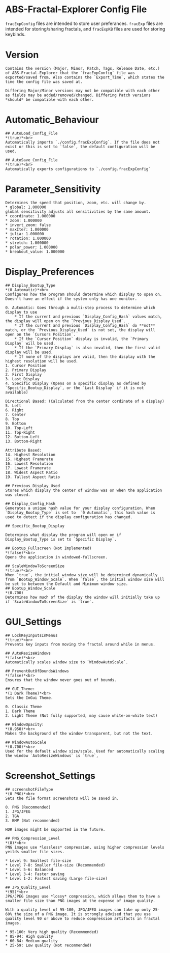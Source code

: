 # ABS-Fractal-Explorer Config File
`fracExpConfig` files are intended to store user preferances. `fracExp` files are intended for storing/sharing fractals, and `fracExpKB` files are used for storing keybinds.

# Version
	Contains the version (Major, Minor, Patch, Tags, Release Date, etc.) of ABS-Fractal-Explorer that the `fracExpConfig` file was exported/saved from. Also contains the `Export_Time`, which states the time the config file was saved at.
	
	Differing Major/Minor versions may not be compatible with each other as fields may be added/removed/changed. Differing Patch versions *should* be compatible with each other.

# Automatic_Behaviour

	## AutoLoad_Config_File 
	*(true)*<br>
	Automatically imports `./config.fracExpConfig`. If the file does not exist or this is set to `false`, the default configuration will be used.
		
	## AutoSave_Config_File
	*(true)*<br>
	Automatically exports configurations to `./config.fracExpConfig`

# Parameter_Sensitivity
	Determines the speed that position, zoom, etc. will change by.
	* global: 1.000000
	global sensitivity adjusts all sensitivities by the same amount.
	* coordinate: 1.000000
	* zoom: 1.000000
	* invert_zoom: false
	* maxIter: 1.000000
	* julia: 1.000000
	* rotation: 1.000000
	* stretch: 1.000000
	* polar_power: 1.000000
	* breakout_value: 1.000000

# Display_Preferences
	## Display_Bootup_Type
	*(0 Automatic)*<br>
	Configures how the program should determine which display to open on. Doesn't have an effect if the system only has one monitor. 
	
	0. Automatic: Goes through a multi-step process to determine which display to use
		* If the current and previous `Display_Config_Hash` values match, the display will open on the `Previous_Display_Used`.
		* If the current and previous `Display_Config_Hash` do **not** match, or the `Previous_Display_Used` is not set, the display will open on the `Cursors Position`.
		* If the `Cursor Position` display is invalid, the `Primary Display` will be used.
		* If the `Primary Display` is also invalid, then the first valid display will be used.
		* If none of the displays are valid, then the display with the highest resolution will be used.
	1. Cursor Position
	2. Primary Display
	2. First Display
	3. Last Display
	4. Specific Display (Opens on a specific display as defined by `Specific_Bootup_Display`, or the `Last Display` if it is not available)
	
	Directional Based: (Calculated from the center cordinate of a display)
	5. Left
	6. Right
	7. Center
	8. Top
	9. Bottom
	10. Top-Left
	11. Top-Right
	12. Bottom-Left
	13. Bottom-Right
	
	Attribute Based:
	14. Highest Resolution
	15. Highest Framerate
	16. Lowest Resolution
	17. Lowest Framerate
	18. Widest Aspect Ratio
	19. Tallest Aspect Ratio
	
	## Previous_Display_Used
	Stores which display the center of window was on when the application was closed.
	
	## Display_Config_Hash
	Generates a unique hash value for your display configuration. When `Display_Bootup_Type` is set to  `0 Automatic`, this hash value is used to detect if the display configuration has changed.
	
	## Specific_Bootup_Display
	
	Determines what display the program will open on if Display_Bootup_Type is set to `Specific Display`.
	
	## Bootup_Fullscreen (Not Implemented)
	*(false)*<br>
	Opens the application in windowed-fullscreen.
	
	## ScaleWindowToScreenSize
	*(true)*<br>
	When `true`, the initial window size will be determined dynamically from `Bootup_Window_Scale`. When `false`, the initial window size will be set to between the Default and Minimum window size.
	## Bootup_Window_Scale
	*(0.700)
	Determines how much of the display the window will initially take up if `ScaleWindowToScreenSize` is `true`.
	

# GUI_Settings
	## LockKeyInputsInMenus
	*(true)*<br>
	Prevents key inputs from moving the fractal around while in menus.
	
	## AutoResizeWindows
	*(false)*<br>
	Automatically scales window size to `WindowAutoScale`.
	
	## PreventOutOfBoundsWindows
	*(false)*<br>
	Ensures that the window never goes out of bounds.
	
	## GUI_Theme:
	*(1 Dark Theme)*<br>
	Sets the ImGui Theme.
	
	0. Classic Theme
	1. Dark Theme
	2. Light Theme (Not fully supported, may cause white-on-white text)
	
	## WindowOpacity:
	*(0.950)*<br>
	Makes the background of the window transparent, but not the text.
	
	## WindowAutoScale
	*(0.700)*<br>
	Used for the default window size/scale. Used for automatically scaling the window `AutoResizeWindows` is `true`, 

# Screenshot_Settings
	## screenshotFileType
	*(0 PNG)*<br>
	Sets the file format screenshots will be saved in.
	
	0. PNG (Recommended)
	1. JPG/JPEG
	2. TGA
	3. BMP (Not recommended)
	
	HDR images might be supported in the future.
	
	## PNG_Compression_Level
	*(8)*<br>
	PNG images use *lossless* compression, using higher compression levels yeilds smaller file sizes.
	
	* Level 9: Smallest file-size
	* Level 7-8: Smaller file-size (Recommended)
	* Level 5-6: Balanced
	* Level 3-4: Faster saving
	* Level 1-2: Fastest saving (Large file-size)
	
	## JPG_Quality_Level
	*(95)*<br>
	JPG/JPEG images use *lossy* compression, which allows them to have a smaller file size than PNG images at the expense of image quality.
	
	With a quality level of 95-100, JPG/JPEG images can take up only 25-60% the size of a PNG image. It is strongly advised that you use quality level 90 or above to reduce compression artifacts in fractal images.
	
	* 95-100: Very high quality (Recommended)
	* 85-94: High quality
	* 60-84: Medium quality
	* 25-59: Low quality (Not recommended)
	
